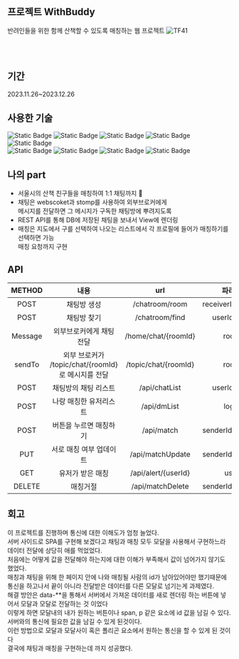 ## 프로젝트 WithBuddy 
 반려인들을 위한 함께 산책할 수 있도록 매칭하는 웹 프로젝트 
![TF41](https://github.com/devchyun96/Withbuddy_project/assets/74132326/731b9b50-9a7d-40c8-b012-a7cc9998b626)

<br/>
<br/>

## 기간
 2023.11.26~2023.12.26
<br/>

## 사용한 기술
  <img alt="Static Badge" src="https://img.shields.io/badge/Java-0769AD?logoColor=white">
  <img alt="Static Badge" src="https://img.shields.io/badge/Spring%20boot-6DB33F?logo=springboot&logoColor=white">
  <img alt="Static Badge" src="https://img.shields.io/badge/Thymeleaf-005F0F?logo=thymeleaf&logoColor=white">
  <img alt="Static Badge" src="https://img.shields.io/badge/Javascript-F7DF1E?logo=javascript&logoColor=white">
  <img alt="Static Badge" src="https://img.shields.io/badge/jquery-0769AD?logo=jquery&logoColor=white"><br/>
  <img alt="Static Badge" src="https://img.shields.io/badge/HTML5-E34F26?logo=html5&logoColor=white">
  <img alt="Static Badge" src="https://img.shields.io/badge/CSS3-1572B6?logo=css3&logoColor=white">
  <img alt="Static Badge" src="https://img.shields.io/badge/MySQL-4479A1?logo=mysql&logoColor=white">
  <img alt="Static Badge" src="https://img.shields.io/badge/myBatis-4479A1?logo=mybatis&logoColor=white">
  <br/>
  
## 나의 part
  + 서울시의 산책 친구들을 매칭하여 1:1 채팅까지 🐶 <br/>
  + 채팅은 webscoket과 stomp를 사용하여 외부브로커에게 <br/>메시지를 전달하면 그 메시지가 구독한 채팅방에 뿌려지도록 <br/>
  + REST API를 통해 DB에 저장된 채팅을 보내서 View에 렌더링 
  + 매칭은 지도에서 구를 선택하여 나오는 리스트에서 각 프로필에 들어가 매칭하기를 선택하면 가능 <br/> 매칭 요청까지 구현 <br/>
 

## API

|METHOD|내용|url|파라미터|
|:---:|:---:|:---:|:---:|
|POST|채팅방 생성|/chatroom/room|receiverId,senderId|
|POST|채팅방 찾기|/chatroom/find|userId,loginId|
|Message|외부브로커에게 채팅 전달|/home/chat/{roomId}|roomId|
|sendTo|외부 브로커가 /topic/chat/{roomId} 로 메시지를 전달|/topic/chat/{roomId}|roomId|
|POST|채팅방의 채팅 리스트|/api/chatList|userId,loginId|
|POST|나랑 매칭한 유저리스트|/api/dmList|loginId|
|POST|버튼을 누르면 매칭하기|/api/match|senderId,receiverId|
|PUT|서로 매칭 여부 업데이트|/api/matchUpdate|senderId,receiverId|
|GET|유저가 받은 매칭|/api/alert/{userId}|userId|
|DELETE|매칭거절|/api/matchDelete|senderId,receiverId|


## 회고

 이 프로젝트를 진행하며 통신에 대한 이해도가 엄청 늘었다. <br/>
서버 사이드로 SPA를 구현해 보겠다고 채팅과 매칭 모두 모달을 사용해서 구현하느라 데이터 전달에 상당히 애를 먹었었다. <br/>
처음에는 어떻게 값을 전달해야 하는지에 대한 이해가 부족해서 값이 넘어가지 않기도 했었다. <br/>
매칭과 채팅을 위해 한 페이지 안에 나와 매칭될 사람의 id가 남아있어야만 했기때문에 통신을 하고나서 끝이 아니라 전달받은 데이터를 다른 모달로 넘기는게 과제였다.<br/>
해결 방안은 data-**을 통해서 서버에서 가져온 데이터를 새로 렌더링 하는 버튼에 넣어서 모달과 모달로 전달하는 것 이었다<br/>
이렇게 하면 모달내의 내가 원하는 버튼이나 span, p 같은 요소에 id 값을 남길 수 있다. 서버와의 통신에 필요한 값을 남길 수 있게 된것이다.<br/>
이런 방법으로 모달과 모달사이 혹은 폴리곤 요소에서 원하는 통신을 할 수 있게 된 것이다<br/>
결국에 채팅과 매칭을 구현하는데 까지 성공했다. <br/>
<br/>
 
